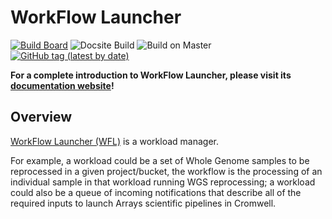 # WorkFlow Launcher

[![Build Board](https://img.shields.io/badge/-The%20Build%20Boad%20(VPN)-blue)](https://internal.broadinstitute.org/~chengche/green-hornet-status.html)
![Docsite Build](https://github.com/broadinstitute/wfl/workflows/Publish%20docs%20via%20GitHub%20Pages/badge.svg?branch=master)
![Build on Master](https://github.com/broadinstitute/wfl/workflows/Tests%20on%20Pull%20Requests%20and%20Master/badge.svg?branch=master)
[![GitHub tag (latest by date)](https://img.shields.io/github/v/tag/broadinstitute/wfl?label=Latest%20Release)](https://github.com/broadinstitute/wfl/blob/master/CHANGELOG.md)


**For a complete introduction to WorkFlow Launcher, please visit its [documentation website](https://broadinstitute.github.io/wfl)!**

## Overview

[WorkFlow Launcher (WFL)](https://github.com/broadinstitute/wfl.git)
is a workload manager.

For example, a workload could be a set of Whole Genome samples to be reprocessed in a
given project/bucket, the workflow is the processing of an individual sample
in that workload running WGS reprocessing; a workload could also be a queue of
incoming notifications that describe all of the required inputs to launch Arrays
scientific pipelines in Cromwell.

